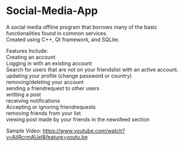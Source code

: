 # Social-Media-App
A social media offline program that borrows many of the basic functionalities found in common services.    
Created using C++, Qt framework, and SQLite.  
  
Features Include:  
Creating an account  
Logging in with an existing account  
Search for users that are not on your friendslist with an active account.  
updating your profile (change password or country)  
removing/deleting your account  
sending a friendrequest to other users  
writting a post  
receiving notifications  
Accepting or ignoring friendrequests  
removing friends from your list  
viewing post made by your friends in the newsfeed section  
  
Sample Video: https://www.youtube.com/watch?v=AIiRcrmAUeI&feature=youtu.be  
